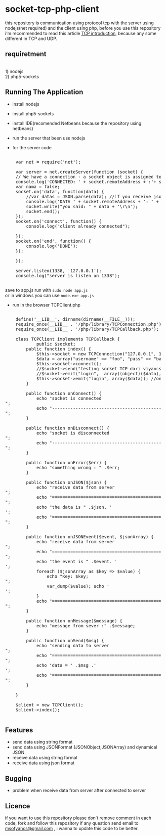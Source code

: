 socket-tcp-php-client
============

this repository is communication using protocol tcp with the server using nodejs(net required) and the client using php, before you use this repository i'm recommended to read
this article [TCP introduction](https://github.com/viyancs/socket-udp-java-client/wiki), because any some different in TCP and UDP.
<br>

requiretment 
-----------------------
<br>
1) nodejs <br>
2) php5-sockets



Running The Application
-----------------------

* install nodejs <br>
* install php5-sockets <br>
* install IDE(recomended Netbeans because the repository using netbeans) <br>
	 
* run the server that been use nodejs<br>

* for the server code  <br>
<pre>

    var net = require('net');

    var server = net.createServer(function (socket) {
    // We have a connection - a socket object is assigned to the connection automatically
    console.log('CONNECTED: ' + socket.remoteAddress +':'+ socket.remotePort);
    var nama = false;
    socket.on('data', function(data) {    
        //var datas = JSON.parse(data); //if you receive json must be parse 
        console.log('DATA ' + socket.remoteAddress + ': ' + data);  
        socket.write("you said: " + data + '\r\n');
        socket.end();
    });
    socket.on('connect', function() {
        console.log("client already connected");

    });
    socket.on('end', function() {
        console.log('DONE');
    });

    });

    server.listen(1338, '127.0.0.1');
    console.log("server is listen on 1338");

</pre>


save to app.js run with `sudo node app.js` <br> or in windows you can use `node.exe app.js` 

* run in the browser TCPClient.php<br>
<pre>

    define('__LIB__', dirname(dirname(__FILE__)));
    require_once(__LIB__ . '/php/library/TCPConnection.php');
    require_once(__LIB__ . '/php/library/TCPCallback.php');

    class TCPClient implements TCPCallback {
            public $socket;
        public function index() {
            $this->socket = new TCPConnection("127.0.0.1", 1338, $this);
            $data = array("username" => "foo", "pass" => "bar");
            $this->socket->connect();
            //$socket->send("testing socket TCP dari viyancs"); // format string only
            //$socket->emit("login",  array((object)($data),  (object)($data1))); //multy dimension json
            $this->socket->emit("login", array($data)); //one array dimension json
        }

        public function onConnect() {
            echo "socket is connected </br>";
            echo "-------------------------------------------------------------</br>";
        }

        public function onDisconnect() {
            echo "socket is disconnected </br>";
            echo "-------------------------------------------------------------</br>";
        }

        public function onError($err) {
            echo "something wrong : " .$err;
        }

        public function onJSON($json) {
            echo "receive data from server </br>";
            echo "=============================================================</br>";
            echo "the data is " .$json. '</br>';
            echo "=============================================================</br>";
        }

        public function onJSONEvent($event, $jsonArray) {
            echo "receive data from server </br>";
            echo "=============================================================</br>";
            echo "the event is " .$event. '</br>';
            foreach ($jsonArray as $key => $value) {
                echo "Key: $key; </br>";
                var_dump($value); echo '</br>';
            }
            echo "=============================================================</br>";
        }

        public function onMessage($message) {
            echo "message from sever :" .$message;
        }

        public function onSend($msg) {
            echo "sending data to server </br>";
            echo "=============================================================</br>";
            echo 'data = ' .$msg .'</br>';
            echo "=============================================================</br>";
        }

    }

    $client = new TCPClient();
    $client->index();

</pre>

Features
-----------------------

* send data using string format 
* send data using JSONFormat (JSONObject,JSONArray) and dynamical JSON.
* receive data using string format
* receive data using json format


Bugging 
-----------------------

* problem when receive data from server after connected to server

Licence 
----------------------
if you want to use this repository please  don't remove comment in each code, fork and follow this repository if any question send email to msofyancs@gmail.com , i wanna to update this code to be better.

	


